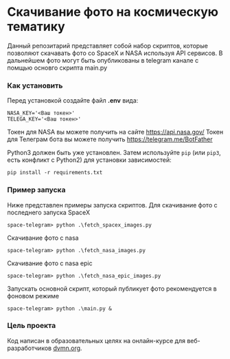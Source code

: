 # Скачивание фото на космическую тематику

Данный репозитарий представляет собой набор скриптов, которые позволяют скачавать фото со SpaceX и NASA используя API сервисов. В дальнейшем фото могут быть опубликованы в telegram канале с помщью основго скрипта main.py

### Как установить

Перед установкой создайте файл **.env** вида:
```
NASA_KEY='<Ваш токен>'
TELEGA_KEY='<Ваш токен>'
```
Токен для NASA вы можете получить на сайте https://api.nasa.gov/
Токен для Телеграм бота вы можете получить https://telegram.me/BotFather

Python3 должен быть уже установлен. 
Затем используйте `pip` (или `pip3`, есть конфликт с Python2) для установки зависимостей:
```
pip install -r requirements.txt
```

### Пример запуска

Ниже представлен примеры запуска скриптов.
Для скачивание фото с последнего запуска SpaceX
```
space-telegram> python .\fetch_spacex_images.py 
```
Скачивание фото с nasa
```
space-telegram> python .\fetch_nasa_images.py 
```
Скачивание фото с nasa epic
```
space-telegram> python .\fetch_nasa_epic_images.py 
```
Запускать основной скрипт, который публикует фото рекомендуется  в фоновом режиме
```
space-telegram> python .\main.py & 
```

### Цель проекта

Код написан в образовательных целях на онлайн-курсе для веб-разработчиков [dvmn.org](https://dvmn.org/).
